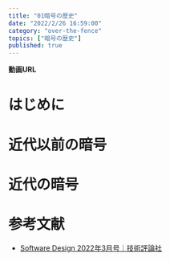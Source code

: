 ```yaml
---
title: "01暗号の歴史"
date: "2022/2/26 16:59:00"
category: "over-the-fence"
topics: ["暗号の歴史"]
published: true
---
```


**動画URL**

# はじめに

# 近代以前の暗号

# 近代の暗号

# 参考文献

- [Software Design 2022年3月号｜技術評論社](https://gihyo.jp/magazine/SD/archive/2022/202203)